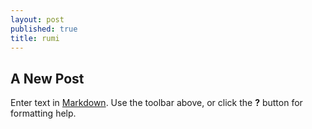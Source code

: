 ```yaml
---
layout: post
published: true
title: rumi
---
```

## A New Post

Enter text in [Markdown](http://daringfireball.net/projects/markdown/). Use the toolbar above, or click the **?** button for formatting help.
